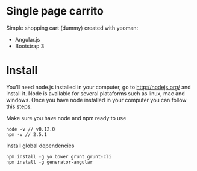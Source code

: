 # Single page carrito

Simple shopping cart (dummy) created with yeoman:

* Angular.js
* Bootstrap 3

# Install

You'll need node.js installed in your computer, go to http://nodejs.org/ and 
install it. Node is available for several plataforms such as linux, mac and
windows. Once you have node installed in your computer you can follow this
steps:

Make sure you have node and npm ready to use
```
node -v // v0.12.0
npm -v // 2.5.1
```

Install global dependencies
```
npm install -g yo bower grunt grunt-cli 
npm install -g generator-angular
```

